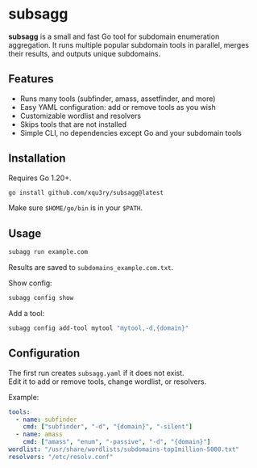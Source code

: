# subsagg

**subsagg** is a small and fast Go tool for subdomain enumeration aggregation. It runs multiple popular subdomain tools in parallel, merges their results, and outputs unique subdomains.

## Features

- Runs many tools (subfinder, amass, assetfinder, and more)
- Easy YAML configuration: add or remove tools as you wish
- Customizable wordlist and resolvers
- Skips tools that are not installed
- Simple CLI, no dependencies except Go and your subdomain tools

## Installation

Requires Go 1.20+.

```bash
go install github.com/xqu3ry/subsagg@latest
```

Make sure `$HOME/go/bin` is in your `$PATH`.

## Usage

```bash
subagg run example.com
```

Results are saved to `subdomains_example.com.txt`.

Show config:

```bash
subagg config show
```

Add a tool:

```bash
subagg config add-tool mytool "mytool,-d,{domain}"
```

## Configuration

The first run creates `subsagg.yaml` if it does not exist.  
Edit it to add or remove tools, change wordlist, or resolvers.

Example:

```yaml
tools:
  - name: subfinder
    cmd: ["subfinder", "-d", "{domain}", "-silent"]
  - name: amass
    cmd: ["amass", "enum", "-passive", "-d", "{domain}"]
wordlist: "/usr/share/wordlists/subdomains-top1million-5000.txt"
resolvers: "/etc/resolv.conf"
```
